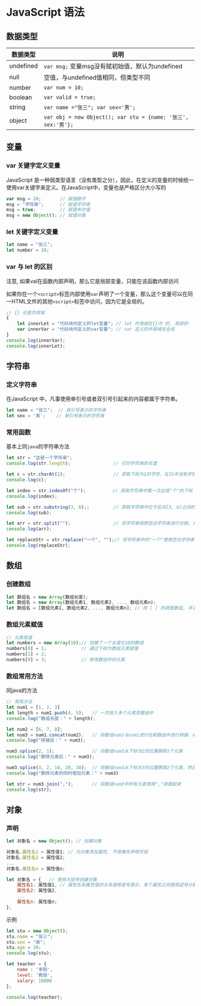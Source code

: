 # JavaScript 语法
## 数据类型

| 数据类型 | 说明 |
| --- | --- |
| undefined | `var msg;` 变量msg没有赋初始值，默认为undefined |
| null | 空值，与undefined值相同，但类型不同 |
| number | `var num = 10;` |
| boolean | `var valid = true;` |
| string | `var name ="张三"; var sex='男';` |
| object | `var obj = new Object(); var stu = {name: '张三', sex:'男'};` |

## 变量
### var 关键字定义变量
JavaScript 是一种弱类型语言（没有类型之分），因此，在定义的变量的时候统一使用var关键字来定义。在JavaScript中，变量也是严格区分大小写的

```js
var msg = 20;       // 赋值数字
msg = "字符串";      // 赋值字符串
msg = true;         // 赋值布尔值
msg = new Object(); // 赋值对象
```

### let 关键字定义变量

```js
let name = "张三";
let number = 10;
```

### var 与 let 的区别

注意, 如果val在函数内部声明，那么它是局部变量，只能在该函数内部访问

如果你在一个`<script>`标签内部使用`var`声明了一个变量，那么这个变量可以在同一HTML文件的其他`<script>`标签中访问，因为它是全局的。

```js
// {} 也是作用域
{
    let innerLet = "代码块内定义的let变量"; // let 作用域在{}内 的, 局部的
    var innerVar = "代码块内定义的var变量"; // var 定义的作用域在全局
}
console.log(innerVar);
console.log(innerLet);
```

## 字符串
### 定义字符串
在JavaScript 中，凡事使用单引号或者双引号引起来的内容都属于字符串。

```js
let name = "张三";  // 双引号表示的字符串
let sex = '男';    // 单引号表示的字符串
```

### 常用函数

基本上同`java`的字符串方法

```js
let str = "这是一个字符串";
console.log(str.length);                // 打印字符串的长度

let c = str.charAt(1);                  // 获取下标为1的字符，在JS中没有字符，因此结果是一个字符串
console.log(c);

let index = str.indexOf("个");          // 获取字符串中第一次出现"个"的下标
console.log(index);

let sub = str.substring(3, 6);;         // 获取字符串中位于区间[3, 6)之间的字符串
console.log(sub);

let arr = str.split("");                // 将字符串按照空白字符串进行分割，分割结果为字符串数组
console.log(arr);

let replaceStr = str.replace("一个", "");// 将字符串中的"一个"使用空白字符串替换
console.log(replaceStr);
```

## 数组
### 创建数组
```js
let 数组名 = new Array(数组长度);
let 数组名 = new Array(数组元素1, 数组元素2, ..., 数组元素n);
let 数组名 = [数组元素1, 数组元素2, ..., 数组元素n]; // 用 [ ] 的就是数组, 并且类型不用一致
```

### 数组元素赋值

```js
// 元素赋值
let numbers = new Array(10);// 创建了一个长度位10的数组
numbers[0] = 1;             // 通过下标为数组元素赋值
numbers[1] = 2;
numbers[0] = 3;             // 修改数组中的元素
```

### 数组常用方法
同java的方法
```js
// 常用方法
let num1 = [1, 2, 3]
let length = num1.push(4, 5);   // 一次放入多个元素至数组中
console.log("数组长度：" + length);

let num2 = [6, 7, 8];
let num3 = num1.concat(num2);   // 将数组num2与num1进行在新数组中进行拼接，num2在num1之后
console.log("拼接后：" + num3);

num3.splice(2, 1);              // 将数组num3从下标为2的位置删除1个元素
console.log("删除元素后：" + num3);

num3.splice(3, 2, 10, 20, 30);  // 将数组num3从下标为3的位置删除2个元素，然后将10,20,30从删除位置添加到数组中
console.log("删除元素的同时增加元素：" + num3)

let str = num3.join(",");       // 将数组num3中所有元素使用","拼接起来
console.log(str);
```

## 对象
### 声明
```js
let 对象名 = new Object(); // 创建对象

对象名.属性名1 = 属性值1; // 为对象添加属性, 不用事先声明字段
对象名.属性名2 = 属性值2;
...
对象名.属性名n = 属性值n;

let 对象名 = {   // 使用大括号创建对象
    属性名1: 属性值1, // 属性名和属性值的关系使用冒号表示，多个属性之间使用逗号分割开
    属性名2: 属性值2,
    ...
    属性名n: 属性值n;
};
```

示例

```js
let stu = new Object();
stu.name = "张三";
stu.sex = "男";
stu.age = 20;
console.log(stu);

let teacher = {
    name : '李刚',
    level: '教授',
    salary: 18000
};

console.log(teacher);
```

